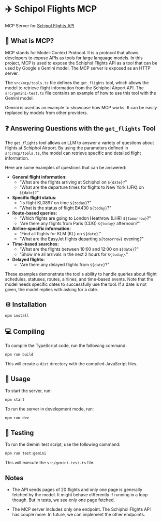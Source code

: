# ✈️ Schipol Flights MCP

MCP Server for [Schipol Flights API](https://www.schiphol.nl/nl/developer-center/our-flight-api-explored/)

## 🤔 What is MCP?

MCP stands for Model-Context Protocol. It is a protocol that allows developers to expose APIs as tools for large language models. In this project, MCP is used to expose the Schiphol Flights API as a tool that can be used by Google's Gemini model. The MCP server is exposed as an HTTP server.

The `src/mcp/tools.ts` file defines the `get_flights` tool, which allows the model to retrieve flight information from the Schiphol Airport API. The `src/gemini-test.ts` file contains an example of how to use this tool with the Gemini model.

Gemini is used as an example to showcase how MCP works. It can be easily replaced by models from other providers.

## ❓ Answering Questions with the `get_flights` Tool

The `get_flights` tool allows an LLM to answer a variety of questions about flights at Schiphol Airport. By using the parameters defined in `src/mcp/tools.ts`, the model can retrieve specific and detailed flight information.

Here are some examples of questions that can be answered:

*   **General flight information:**
    *   "What are the flights arriving at Schiphol on `${date}?`"
    *   "What are the departure times for flights to New York (JFK) on `${date}?`"
*   **Specific flight status:**
    *   "Is flight KL0897 on time `${today}`?"
    *   "What is the status of flight BA430 `${today}`?"
*   **Route-based queries:**
    *   "Which flights are going to London Heathrow (LHR) `${tomorrow}`?"
    *   "Are there any flights from Paris (CDG) `${today}` afternoon?"
*   **Airline-specific information:**
    *   "Find all flights for KLM (KL) on `${date}`."
    *   "What are the EasyJet flights departing `${tomorrow}` evening?"
*   **Time-based searches:**
    *   "What are the flights between 10:00 and 12:00 on `${date}`?"
    *   "Show me all arrivals in the next 2 hours for `${today}`."
*   **Delayed flights:**
    *   "Are there any delayed flights from `${date}`?"

These examples demonstrate the tool's ability to handle queries about flight schedules, statuses, routes, airlines, and time-based events. Note that the model needs specific dates to successfully use the tool. If a date is not given, the model replies with asking for a date.

## ⚙️ Installation

```bash
npm install
```

## 💻 Compiling

To compile the TypeScript code, run the following command:

```bash
npm run build
```

This will create a `dist` directory with the compiled JavaScript files.

## 🚀 Usage

To start the server, run:

```bash
npm start
```

To run the server in development mode, run:

```bash
npm run dev
```

## 🧪 Testing

To run the Gemini test script, use the following command:

```bash
npm run test:gemini
```
This will execute the `src/gemini-test.ts` file.

## Notes

- The API sends pages of 20 flights and only one page is generally fetched by the model. It might behave differently if running in a loop though. But in tests, we see only one page fetched.

- The MCP server includes only one endpoint. The Schiphol Flights API has couple more. In future, we can implement the other endpoints.